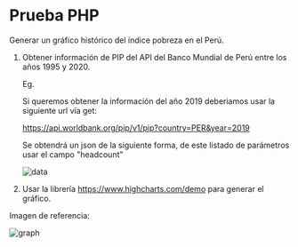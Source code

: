 # Prueba PHP

Generar un gráfico histórico del índice pobreza en el Perú.

1. Obtener información de PIP del API del Banco Mundial de Perú entre los años 1995 y 2020.

   Eg.
   
    Si queremos obtener la información del año 2019 deberiamos usar la siguiente url vía get:

    https://api.worldbank.org/pip/v1/pip?country=PER&year=2019

    Se obtendrá un json de la siguiente forma, de este listado de parámetros usar el campo "headcount"

    ![data](https://raw.githubusercontent.com/fragotesac/php-interview-test/master/data.png)

2. Usar la librería https://www.highcharts.com/demo para generar el gráfico.


Imagen de referencia:

![graph](https://raw.githubusercontent.com/fragotesac/php-interview-test/master/graph.png)


